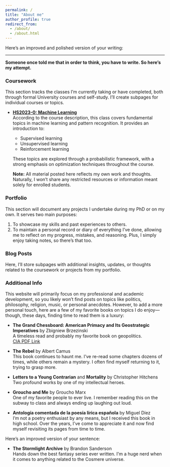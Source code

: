 ```yaml
---
permalink: /
title: "About me"
author_profile: true
redirect_from: 
  - /about/
  - /about.html
---
```

Here’s an improved and polished version of your writing:

---

**Someone once told me that in order to think, you have to write. So here’s my attempt.**

### Coursework
This section tracks the classes I’m currently taking or have completed, both through formal University courses and self-study. I’ll create subpages for individual courses or topics.

- **[HS2023-0: Machine Learning](https://www.cvg.unibe.ch/teaching/course/1)**  
  According to the course description, this class covers fundamental topics in machine learning and pattern recognition. It provides an introduction to:
  - Supervised learning
  - Unsupervised learning
  - Reinforcement learning
  
  These topics are explored through a probabilistic framework, with a strong emphasis on optimization techniques throughout the course.  
  
  **Note:** All material posted here reflects my own work and thoughts. Naturally, I won’t share any restricted resources or information meant solely for enrolled students.

### Portfolio
This section will document any projects I undertake during my PhD or on my own. It serves two main purposes:
1. To showcase my skills and past experiences to others.
2. To maintain a personal record or diary of everything I’ve done, allowing me to reflect on my progress, mistakes, and reasoning. Plus, I simply enjoy taking notes, so there’s that too.

### Blog Posts
Here, I’ll store subpages with additional insights, updates, or thoughts related to the coursework or projects from my portfolio.

### Additional Info
This website will primarily focus on my professional and academic development, so you likely won’t find posts on topics like politics, philosophy, religion, music, or personal anecdotes. However, to add a more personal touch, here are a few of my favorite books on topics I do enjoy—though, these days, finding time to read them is a luxury:

- **The Grand Chessboard: American Primacy and Its Geostrategic Imperatives** by Zbigniew Brzezinski  
  A timeless read and probably my favorite book on geopolitics.  
  [CIA PDF Link](https://www.cia.gov/library/abbottabad-compound/36/36669B7894E857AC4F3445EA646BFFE1_Zbigniew_Brzezinski_-_The_Grand_ChessBoard.doc.pdf)
  
- **The Rebel** by Albert Camus  
  This book continues to haunt me. I’ve re-read some chapters dozens of times, while others remain a mystery. I often find myself returning to it, trying to grasp more.

- **Letters to a Young Contrarian** and **Mortality** by Christopher Hitchens  
  Two profound works by one of my intellectual heroes.

- **Groucho and Me** by Groucho Marx  
  One of my favorite people to ever live. I remember reading this on the subway to class and always ending up laughing out loud.

- **Antología comentada de la poesía lírica española** by Miguel Díez  
  I’m not a poetry enthusiast by any means, but I received this book in high school. Over the years, I’ve come to appreciate it and now find myself revisiting its pages from time to time.

 Here’s an improved version of your sentence:

- **The Stormlight Archive** by Brandon Sanderson  
  Hands down the best fantasy series ever written. I'm a huge nerd when it comes to anything related to the Cosmere universe.
